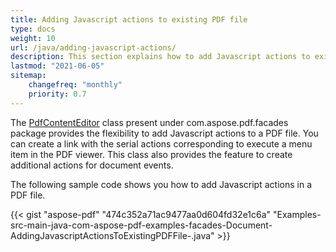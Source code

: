 ```yaml
---
title: Adding Javascript actions to existing PDF file
type: docs
weight: 10
url: /java/adding-javascript-actions/
description: This section explains how to add Javascript actions to existing PDF file with Aspose.PDF Facades.
lastmod: "2021-06-05"
sitemap:
    changefreq: "monthly"
    priority: 0.7
---
```


The [PdfContentEditor](https://apireference.aspose.com/java/pdf/com.aspose.pdf.facades/PdfContentEditor) class present under com.aspose.pdf.facades package provides the flexibility to add Javascript actions to a PDF file. You can create a link with the serial actions corresponding to execute a menu item in the PDF viewer. This class also provides the feature to create additional actions for document events.

The following sample code shows you how to add Javascript actions in a PDF file.

{{< gist "aspose-pdf" "474c352a71ac9477aa0d604fd32e1c6a" "Examples-src-main-java-com-aspose-pdf-examples-facades-Document-AddingJavascriptActionsToExistingPDFFile-.java" >}}
